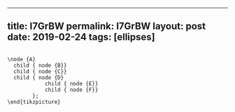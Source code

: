 ---
 title: I7GrBW
 permalink: I7GrBW
 layout: post
 date: 2019-02-24
 tags: [ellipses]
 ---

```latex\begin{tikzpicture}[grow'=right,level distance=2cm, sibling distance=1cm,->]

\node {A}
  child { node {B}}
  child { node {C}}
  child { node {D}
            child { node {E}}
            child { node {F}}
        };
\end{tikzpicture}
```